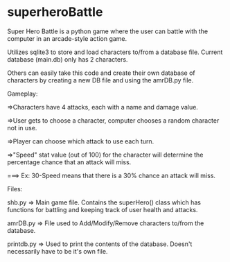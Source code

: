 superheroBattle
===============

Super Hero Battle is a python game where the user can battle with the computer in an arcade-style action game. 

Utilizes sqlite3 to store and load characters to/from a database file. Current database (main.db) only has 2 characters.

Others can easily take this code and create their own database of characters by creating a new DB file and using the amrDB.py file.

Gameplay:

=>Characters have 4 attacks, each with a name and damage value. 

=>User gets to choose a character, computer chooses a random character not in use. 

=>Player can choose which attack to use each turn.

=>"Speed" stat value (out of 100) for the character will determine the percentage chance that an attack will miss.

===> Ex: 30-Speed means that there is a 30% chance an attack will miss.

Files:

shb.py => Main game file. Contains the superHero() class which has functions for battling and keeping track of user health and attacks.

amrDB.py => File used to Add/Modify/Remove characters to/from the database.

printdb.py => Used to print the contents of the database. Doesn't necessarily have to be it's own file.

